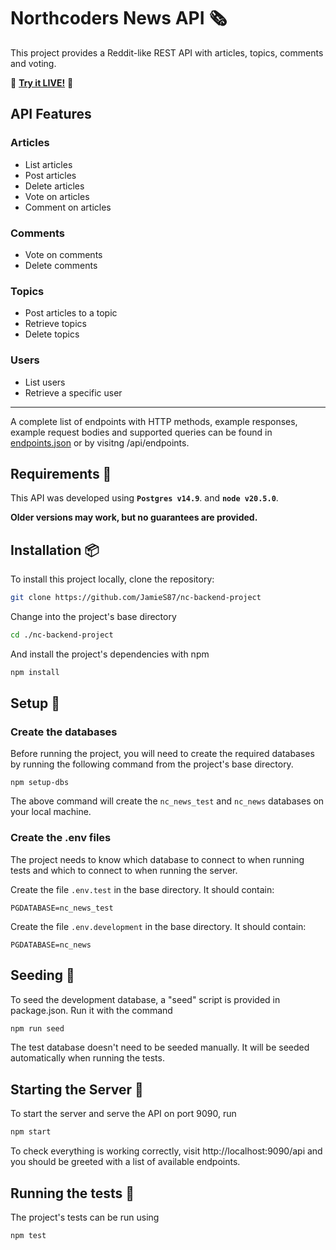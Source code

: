 # Northcoders News API 🗞

This project provides a Reddit-like REST API with articles, topics, comments and voting.

🚀 [**Try it LIVE!**](https://nc-news-bdi7.onrender.com/api) 🚀

## API Features

### Articles

- List articles
- Post articles
- Delete articles
- Vote on articles
- Comment on articles

### Comments

- Vote on comments
- Delete comments

### Topics

- Post articles to a topic
- Retrieve topics
- Delete topics

### Users

- List users
- Retrieve a specific user

---

A complete list of endpoints with HTTP methods, example responses, example request bodies and supported queries can be found in [endpoints.json](./endpoints.json) or by visitng /api/endpoints.

## Requirements 📝

This API was developed using **`Postgres v14.9`**. and **`node v20.5.0`**.

**Older versions may work, but no guarantees are provided.**

## Installation 📦

To install this project locally, clone the repository:

```bash
git clone https://github.com/JamieS87/nc-backend-project
```

Change into the project's base directory

```bash
cd ./nc-backend-project
```

And install the project's dependencies with npm

```bash
npm install
```

## Setup 🔧

### Create the databases

Before running the project, you will need to create the required databases by running the following command from the project's base directory.

```
npm setup-dbs
```

The above command will create the `nc_news_test` and `nc_news` databases on your local machine.

### Create the .env files

The project needs to know which database to connect to when running tests and which to connect to when running the server.

Create the file `.env.test` in the base directory. It should contain:

```
PGDATABASE=nc_news_test
```

Create the file `.env.development` in the base directory. It should contain:

```
PGDATABASE=nc_news
```

## Seeding 🌱

To seed the development database, a "seed" script is provided in package.json. Run it with the command

```bash
npm run seed
```

The test database doesn't need to be seeded manually. It will be seeded automatically when running the tests.

## Starting the Server 🐹

To start the server and serve the API on port 9090, run

```bash
npm start
```

To check everything is working correctly, visit http://localhost:9090/api and you should be greeted with a list of available endpoints.

## Running the tests 🧪

The project's tests can be run using

```bash
npm test
```
